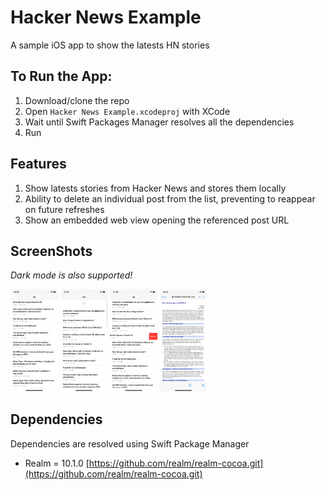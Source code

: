 # Hacker News Example

A sample iOS app to show the latests HN stories

## To Run the App:

1. Download/clone the repo
2. Open `Hacker News Example.xcodeproj` with XCode
3. Wait until Swift Packages Manager resolves all the dependencies
4. Run

## Features

1. Show latests stories from Hacker News and stores them locally
2. Ability to delete an individual post from the list, preventing to reappear on future refreshes
3. Show an embedded web view opening the referenced post URL

## ScreenShots

_Dark mode is also supported!_

<img src="https://github.com/marcioadr88/hacker-news-example/blob/main/images/home_light.png?raw=true" width="15%">
<img src="https://github.com/marcioadr88/hacker-news-example/blob/main/images/refreshing_light.png?raw=true" width="15%">
<img src="https://github.com/marcioadr88/hacker-news-example/blob/main/images/deleting_light.png?raw=true" width="15%">
<img src="https://github.com/marcioadr88/hacker-news-example/blob/main/images/open_url_light.png?raw=true" width="15%">

## Dependencies

Dependencies are resolved using Swift Package Manager

- Realm = 10.1.0 [https://github.com/realm/realm-cocoa.git](https://github.com/realm/realm-cocoa.git)
